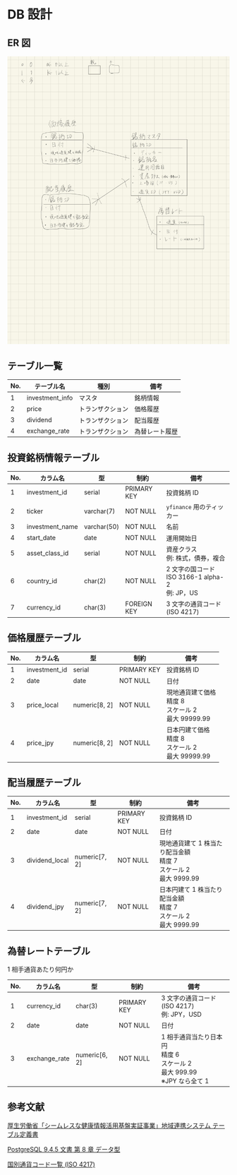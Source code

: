 # DB 設計

## ER 図

![ER](../img/er.jpeg)

## テーブル一覧

| No. | テーブル名      | 種別             | 備考           |
| --- | --------------- | ---------------- | -------------- |
| 1   | investment_info | マスタ           | 銘柄情報       |
| 2   | price           | トランザクション | 価格履歴       |
| 3   | dividend        | トランザクション | 配当履歴       |
| 4   | exchange_rate   | トランザクション | 為替レート履歴 |

## 投資銘柄情報テーブル

| No. | カラム名        | 型          | 制約        | 備考                                                 |
| --- | --------------- | ----------- | ----------- | ---------------------------------------------------- |
| 1   | investment_id   | serial      | PRIMARY KEY | 投資銘柄 ID                                          |
| 2   | ticker          | varchar(7)  | NOT NULL    | `yfinance` 用のティッカー                            |
| 3   | investment_name | varchar(50) | NOT NULL    | 名前                                                 |
| 4   | start_date      | date        | NOT NULL    | 運用開始日                                           |
| 5   | asset_class_id  | serial      | NOT NULL    | 資産クラス<br>例: 株式，債券，複合                   |
| 6   | country_id      | char(2)     | NOT NULL    | 2 文字の国コード<br>ISO 3166-1 alpha-2<br>例: JP，US |
| 7   | currency_id     | char(3)     | FOREIGN KEY | 3 文字の通貨コード (ISO 4217)                        |

## 価格履歴テーブル

| No. | カラム名      | 型            | 制約        | 備考                                                      |
| --- | ------------- | ------------- | ----------- | --------------------------------------------------------- |
| 1   | investment_id | serial        | PRIMARY KEY | 投資銘柄 ID                                               |
| 2   | date          | date          | NOT NULL    | 日付                                                      |
| 3   | price_local   | numeric[8, 2] | NOT NULL    | 現地通貨建て価格<br>精度 8<br>スケール 2<br>最大 99999.99 |
| 4   | price_jpy     | numeric[8, 2] | NOT NULL    | 日本円建て価格<br>精度 8<br>スケール 2<br>最大 99999.99   |

## 配当履歴テーブル

| No. | カラム名       | 型            | 制約        | 備考                                                                    |
| --- | -------------- | ------------- | ----------- | ----------------------------------------------------------------------- |
| 1   | investment_id  | serial        | PRIMARY KEY | 投資銘柄 ID                                                             |
| 2   | date           | date          | NOT NULL    | 日付                                                                    |
| 3   | dividend_local | numeric[7, 2] | NOT NULL    | 現地通貨建て 1 株当たり配当金額<br>精度 7<br>スケール 2<br>最大 9999.99 |
| 4   | dividend_jpy   | numeric[7, 2] | NOT NULL    | 日本円建て 1 株当たり配当金額<br>精度 7<br>スケール 2<br>最大 9999.99   |

## 為替レートテーブル

1 相手通貨あたり何円か

| No. | カラム名      | 型            | 制約        | 備考                                                                             |
| --- | ------------- | ------------- | ----------- | -------------------------------------------------------------------------------- |
| 1   | currency_id   | char(3)       | PRIMARY KEY | 3 文字の通貨コード (ISO 4217)<br>例: JPY，USD                                    |
| 2   | date          | date          | NOT NULL    | 日付                                                                             |
| 3   | exchange_rate | numeric[6, 2] | NOT NULL    | 1 相手通貨当たり日本円<br>精度 6<br>スケール 2<br>最大 999.99<br>※JPY なら全て 1 |

## 参考文献

[厚生労働省「シームレスな健康情報活用基盤実証事業」地域連携システム テーブル定義書](!https://www.mhlw.go.jp/seisakunitsuite/bunya/kenkou_iryou/iryou/johoka/johokatsuyou/dl/tenpu03_06.pdf)

[PostgreSQL 9.4.5 文書 第 8 章 データ型](!https://www.postgresql.jp/docs/9.4/datatype.html)

[国別通貨コード一覧 (ISO 4217)](!https://www.iban.jp/currency-codes)
